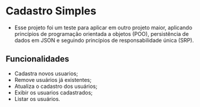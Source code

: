 # Cadastro Simples

- Esse projeto foi um teste para aplicar em outro projeto maior, aplicando princípios de programação orientada a objetos (POO), persistência de dados em JSON e
seguindo princípios de responsabilidade única (SRP).

## Funcionalidades

- Cadastra novos usuarios;
- Remove usuários já existentes;
- Atualiza o cadastro dos usuários;
- Exibir os usuarios cadastrados;
- Listar os usuários.
